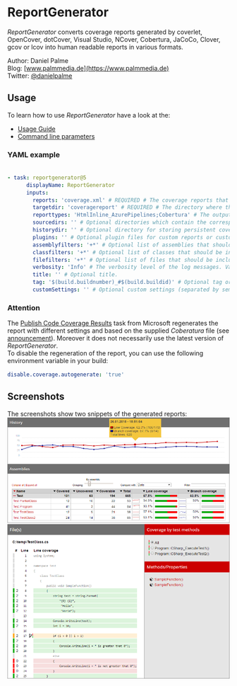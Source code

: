 # ReportGenerator
*ReportGenerator* converts coverage reports generated by coverlet, OpenCover, dotCover, Visual Studio, NCover, Cobertura, JaCoCo, Clover, gcov or lcov into human readable reports in various formats.

Author: Daniel Palme  
Blog: [www.palmmedia.de](https://www.palmmedia.de)  
Twitter: [@danielpalme](https://twitter.com/danielpalme)  

## Usage
To learn how to use *ReportGenerator* have a look at the:
* [Usage Guide](https://danielpalme.github.io/ReportGenerator/usage.html)
* [Command line parameters](https://github.com/danielpalme/ReportGenerator/#usage--command-line-parameters)

### YAML example
```yaml

- task: reportgenerator@5
      displayName: ReportGenerator
      inputs:
        reports: 'coverage.xml' # REQUIRED # The coverage reports that should be parsed (separated by semicolon). Globbing is supported.
        targetdir: 'coveragereport' # REQUIRED # The directory where the generated report should be saved.
        reporttypes: 'HtmlInline_AzurePipelines;Cobertura' # The output formats and scope (separated by semicolon) Values: Badges, Clover, Cobertura, CsvSummary, Html, HtmlChart, HtmlInline, HtmlInline_AzurePipelines, HtmlInline_AzurePipelines_Dark, HtmlSummary, JsonSummary, Latex, LatexSummary, lcov, MarkdownSummary, MHtml, PngChart, SonarQube, TeamCitySummary, TextSummary, Xml, XmlSummary
        sourcedirs: '' # Optional directories which contain the corresponding source code (separated by semicolon). The source directories are used if coverage report contains classes without path information.
        historydir: '' # Optional directory for storing persistent coverage information. Can be used in future reports to show coverage evolution.
        plugins: '' # Optional plugin files for custom reports or custom history storage (separated by semicolon).
        assemblyfilters: '+*' # Optional list of assemblies that should be included or excluded in the report. Exclusion filters take precedence over inclusion filters. Wildcards are allowed.
        classfilters: '+*' # Optional list of classes that should be included or excluded in the report. Exclusion filters take precedence over inclusion filters. Wildcards are allowed.
        filefilters: '+*' # Optional list of files that should be included or excluded in the report. Exclusion filters take precedence over inclusion filters. Wildcards are allowed.
        verbosity: 'Info' # The verbosity level of the log messages. Values: Verbose, Info, Warning, Error, Off
        title: '' # Optional title.
        tag: '$(build.buildnumber)_#$(build.buildid)' # Optional tag or build version.
        customSettings: '' # Optional custom settings (separated by semicolon). See: https://github.com/danielpalme/ReportGenerator/wiki/Settings.
```

### Attention
The [Publish Code Coverage Results](https://github.com/microsoft/azure-pipelines-tasks/tree/master/Tasks/PublishCodeCoverageResultsV1) task from Microsoft regenerates the report with different settings and based on the supplied _Coberatura_ file (see [announcement](https://docs.microsoft.com/en-us/azure/devops/release-notes/2019/sprint-150-update#cobertura-code-coverage-report-updates)). Moreover it does not necessarily use the latest version of _ReportGenerator_.  
To disable the regeneration of the report, you can use the following environment variable in your build:
```yaml
disable.coverage.autogenerate: 'true'
```

## Screenshots
The screenshots show two snippets of the generated reports:
![Screenshot 1](img/screenshot1.png)
![Screenshot 2](img/screenshot2.png)
